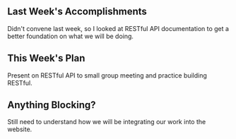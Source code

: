 ## Last Week's Accomplishments

Didn't convene last week, so I looked at RESTful API documentation to
get a better foundation on what we will be doing.

## This Week's Plan

Present on RESTful API to small group meeting and practice building RESTful.

## Anything Blocking?

Still need to understand how we will be integrating our work into the 
website.